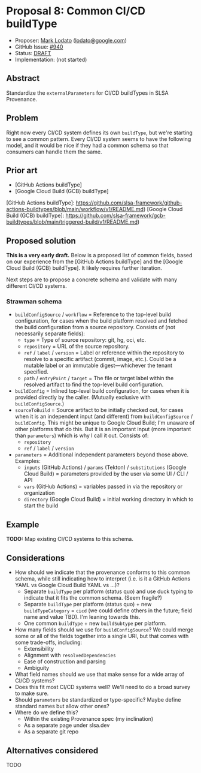 # Proposal 8: Common CI/CD buildType

*   Proposer: [Mark Lodato](https://github.com/MarkLodato) (lodato@google.com)
*   GitHub Issue: [#940](https://github.com/slsa-framework/slsa/issues/940)
*   Status: [DRAFT](../README.md#meaning-of-status-codes)
*   Implementation: (not started)

## Abstract

Standardize the `externalParameters` for CI/CD buildTypes in SLSA Provenance.

## Problem

Right now every CI/CD system defines its own `buildType`, but we're starting to
see a common pattern. Every CI/CD system seems to have the following model, and
it would be nice if they had a common schema so that consumers can handle them
the same.

## Prior art

- [GitHub Actions buildType]
- [Google Cloud Build (GCB) buildType]

[GitHub Actions buildType]: https://github.com/slsa-framework/github-actions-buildtypes/blob/main/workflow/v1/README.md)
[Google Cloud Build (GCB) buildType]: https://github.com/slsa-framework/gcb-buildtypes/blob/main/triggered-build/v1/README.md)

## Proposed solution

**This is a very early draft.** Below is a proposed list of common fields, based
on our experience from the [GitHub Actions buildType] and the [Google Cloud
Build (GCB) buildType]. It likely requires further iteration.

Next steps are to propose a concrete schema and validate with many different
CI/CD systems.

### Strawman schema

-   `buildConfigSource` / `workflow` = Reference to the top-level build
    configuration, for cases when the build platform resolved and fetched the
    build configuration from a source repository. Consists of (not necessarily
    separate fields):
    -   `type` = Type of source repository: git, hg, oci, etc.
    -   `repository` = URL of the source repository.
    -   `ref` / `label` / `version` = Label or reference within the repository
        to resolve to a specific artifact (commit, image, etc.). Could be a
        mutable label or an immutable digest—whichever the tenant specified.
    -   `path` / `entryPoint` / `target` = The file or target label within the
        resolved artifact to find the top-level build configuration.
-   `buildConfig` = Inlined top-level build configuration, for cases when it is
    provided directly by the caller. (Mutually exclusive with
    `buildConfigSource`.)
-   `sourceToBuild` = Source artifact to be initially checked out, for cases
    when it is an independent input (and different) from `buildConfigSource` /
    `buildConfig`. This might be unique to Google Cloud Build; I'm unaware of
    other platforms that do this. But it is an important input (more important
    than `parameters`) which is why I call it out. Consists of:
    -   `repository`
    -   `ref` / `label` / `version`
-   `parameters` = Additional independent parameters beyond those above.
    Examples:
    -   `inputs` (GitHub Actions) / `params` (Tekton) / `substitutions` (Google
        Cloud Build) = parameters provided by the user via some UI / CLI / API
    -   `vars` (GitHub Actions) = variables passed in via the repository or
        organization
    -   `directory` (Google Cloud Build) = initial working directory in which to
        start the build

## Example

**TODO:** Map existing CI/CD systems to this schema.

## Considerations

-   How should we indicate that the provenance conforms to this common schema,
    while still indicating how to interpret (i.e. is it a GitHub Actions YAML vs
    Google Cloud Build YAML vs ...)?
    -   Separate `buildType` per platform (status quo) and use duck typing to
        indicate that it fits the common schema. (Seem fragile?)
    -   Separate `buildType` per platform (status quo) + new `buildTypeCategory`
        = `cicd` (we could define others in the future; field name and value
        TBD). I'm leaning towards this.
    -   One common `buildType` + new `buildSubtype` per platform.
-   How many fields should we use for `buildConfigSource`? We could merge some
    or all of the fields together into a single URI, but that comes with some
    trade-offs, including:
    -   Extensibility
    -   Alignment with `resolvedDependencies`
    -   Ease of construction and parsing
    -   Ambiguity
-   What field names should we use that make sense for a wide array of CI/CD
    systems?
-   Does this fit most CI/CD systems well? We'll need to do a broad survey to
    make sure.
-   Should `parameters` be standardized or type-specific? Maybe define standard
    names but allow other ones?
-   Where do we define this?
    -   Within the existing Provenance spec (my inclination)
    -   As a separate page under slsa.dev
    -   As a separate git repo

## Alternatives considered

TODO
